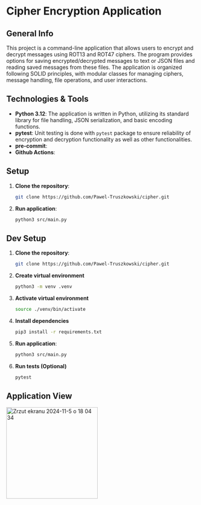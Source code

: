 # Cipher Encryption Application

## General Info
This project is a command-line application that allows users to encrypt and decrypt messages using ROT13 and ROT47 ciphers.
The program provides options for saving encrypted/decrypted messages to text or JSON files and reading saved messages from these files.
The application is organized following SOLID principles, with modular classes for managing ciphers, message handling, file operations, and user interactions.

## Technologies & Tools
- **Python 3.12**: The application is written in Python, utilizing its standard library for file handling, JSON serialization, and basic encoding functions.
- **pytest**: Unit testing is done with `pytest` package to ensure reliability of encryption and decryption functionality as well as other functionalities.
- **pre-commit**:
- **Github Actions**:

## Setup
1. **Clone the repository**:
   ```bash
   git clone https://github.com/Pawel-Truszkowski/cipher.git

2. **Run application**:
   ```bash
   python3 src/main.py

## Dev Setup
1. **Clone the repository**:
   ```bash
   git clone https://github.com/Pawel-Truszkowski/cipher.git

2. **Create virtual environment**
   ```bash
   python3 -m venv .venv
   ```

3. **Activate virtual environment**
   ```bash
   source ./venv/bin/activate
   ```

4. **Install dependencies**
   ```bash
   pip3 install -r requirements.txt
   ```

5. **Run application**:
   ```bash
   python3 src/main.py
   ```

6. **Run tests (Optional)**
   ```bash
   pytest
   ```
## Application View
<img width="242" alt="Zrzut ekranu 2024-11-5 o 18 04 34" src="https://github.com/user-attachments/assets/38db0147-138c-429b-9c12-18ac85137c80">
